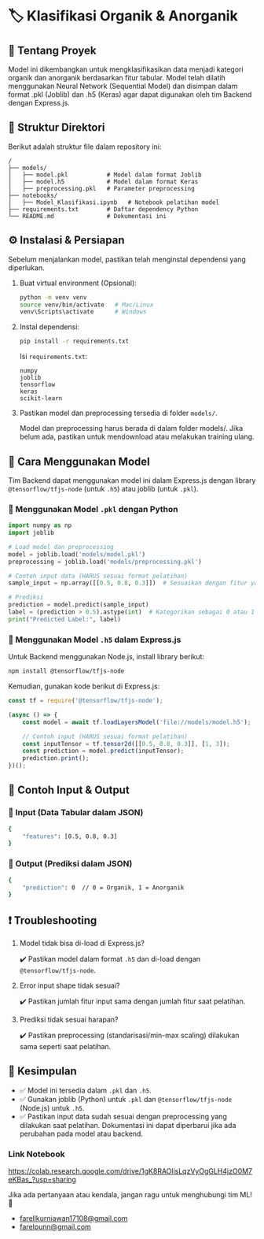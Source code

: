 #  🏷️ Klasifikasi Organik & Anorganik

##  📌 Tentang Proyek

Model ini dikembangkan untuk mengklasifikasikan data menjadi kategori organik dan anorganik berdasarkan fitur tabular. Model telah dilatih menggunakan Neural Network (Sequential Model) dan disimpan dalam format .pkl (Joblib) dan .h5 (Keras) agar dapat digunakan oleh tim Backend dengan Express.js.

##  📂 Struktur Direktori

Berikut adalah struktur file dalam repository ini:

```
/
├── models/
│   ├── model.pkl           # Model dalam format Joblib
│   ├── model.h5            # Model dalam format Keras
│   ├── preprocessing.pkl   # Parameter preprocessing
├── notebooks/
│   ├── Model_Klasifikasi.ipynb   # Notebook pelatihan model
├── requirements.txt        # Daftar dependency Python
└── README.md               # Dokumentasi ini
```

## ⚙️ Instalasi & Persiapan

Sebelum menjalankan model, pastikan telah menginstal dependensi yang diperlukan.

1.  Buat virtual environment (Opsional):

    ```bash
    python -m venv venv
    source venv/bin/activate   # Mac/Linux
    venv\Scripts\activate      # Windows
    ```

2.  Instal dependensi:

    ```bash
    pip install -r requirements.txt
    ```

    Isi `requirements.txt`:

    ```
    numpy
    joblib
    tensorflow
    keras
    scikit-learn
    ```

3.  Pastikan model dan preprocessing tersedia di folder `models/`.

    Model dan preprocessing harus berada di dalam folder models/. Jika belum ada, pastikan untuk mendownload atau melakukan training          ulang.

##  🚀 Cara Menggunakan Model

Tim Backend dapat menggunakan model ini dalam Express.js dengan library `@tensorflow/tfjs-node` (untuk `.h5`) atau joblib (untuk `.pkl`).

###  🔹 Menggunakan Model `.pkl` dengan Python

```python
import numpy as np
import joblib

# Load model dan preprocessing
model = joblib.load('models/model.pkl')
preprocessing = joblib.load('models/preprocessing.pkl')

# Contoh input data (HARUS sesuai format pelatihan)
sample_input = np.array([[0.5, 0.8, 0.3]])  # Sesuaikan dengan fitur yang digunakan

# Prediksi
prediction = model.predict(sample_input)
label = (prediction > 0.5).astype(int)  # Kategorikan sebagai 0 atau 1
print("Predicted Label:", label)
```

### 🔹 Menggunakan Model `.h5` dalam Express.js

Untuk Backend menggunakan Node.js, install library berikut:

```bash
npm install @tensorflow/tfjs-node
```

Kemudian, gunakan kode berikut di Express.js:

```javascript
const tf = require('@tensorflow/tfjs-node');

(async () => {
    const model = await tf.loadLayersModel('file://models/model.h5');

    // Contoh input (HARUS sesuai format pelatihan)
    const inputTensor = tf.tensor2d([[0.5, 0.8, 0.3]], [1, 3]);
    const prediction = model.predict(inputTensor);
    prediction.print();
})();
```

## 📌 Contoh Input & Output

### 🔹  Input (Data Tabular dalam JSON)

```bash
{
    "features": [0.5, 0.8, 0.3]
}
```

### 🔹  Output (Prediksi dalam JSON)

```bash
{
    "prediction": 0  // 0 = Organik, 1 = Anorganik
}
```

## ❗ Troubleshooting

1.  Model tidak bisa di-load di Express.js?

    ✔️ Pastikan model dalam format `.h5` dan di-load dengan `@tensorflow/tfjs-node`.

2.  Error input shape tidak sesuai?

    ✔️ Pastikan jumlah fitur input sama dengan jumlah fitur saat pelatihan.

3.  Prediksi tidak sesuai harapan?

    ✔️ Pastikan preprocessing (standarisasi/min-max scaling) dilakukan sama seperti saat pelatihan.

## 🏁 Kesimpulan

- ✅ Model ini tersedia dalam `.pkl` dan `.h5`.
- ✅ Gunakan joblib (Python) untuk `.pkl` dan `@tensorflow/tfjs-node` (Node.js) untuk `.h5`.
- ✅ Pastikan input data sudah sesuai dengan preprocessing yang dilakukan saat pelatihan.
Dokumentasi ini dapat diperbarui jika ada perubahan pada model atau backend.

###  Link Notebook

https://colab.research.google.com/drive/1gK8RAOlisLqzVyOgGLH4jzO0M7eKBas_?usp=sharing

Jika ada pertanyaan atau kendala, jangan ragu untuk menghubungi tim ML! 🚀
* farellkurniawan17108@gmail.com
* farelpunn@gmail.com
